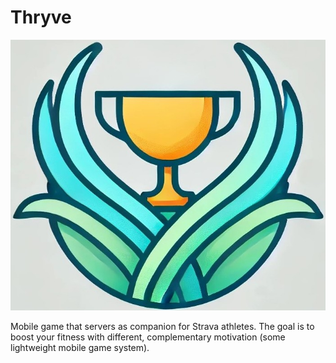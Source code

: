 # Thryve

![Thryve logo](logo-from-chatgpt\cup-flames-logo-edit.jpg)

Mobile game that servers as companion for Strava athletes. The goal is to boost your fitness with different, complementary motivation (some lightweight mobile game system).
